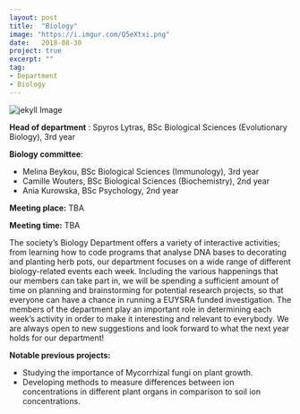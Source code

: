 ```yaml
---
layout: post
title:  "Biology"
image: "https://i.imgur.com/Q5eXtxi.png"
date:   2018-08-30
project: true
excerpt: ""
tag:
- Department
- Biology
---
```

![jekyll Image](https://i.imgur.com/Q5eXtxi.png)



**Head of department** : Spyros Lytras, BSc Biological Sciences (Evolutionary Biology), 3rd year  

**Biology committee**:

- Melina Beykou, BSc Biological Sciences (Immunology), 3rd year
- Camille Wouters, BSc Biological Sciences (Biochemistry), 2nd year
- Ania Kurowska, BSc Psychology, 2nd year

**Meeting place:**  TBA

**Meeting time:**  TBA

The society’s Biology Department offers a variety of interactive activities; from learning how to code programs that analyse DNA bases to decorating and planting herb pots, our department focuses on a wide range of different biology-related events each week. Including the various happenings that our members can take part in, we will be spending a sufficient amount of time on planning and brainstorming for potential research projects, so that everyone can have a chance in running a EUYSRA funded investigation. The members of the department play an important role in determining each week’s activity in order to make it interesting and relevant to everybody. We are always open to new suggestions and look forward to what the next year holds for our department!

**Notable previous projects:**
- Studying the importance of Mycorrhizal fungi on plant growth.
- Developing methods to measure differences between ion concentrations in different plant organs in comparison to soil ion concentrations.
